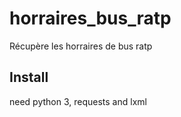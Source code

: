 # horraires_bus_ratp
Récupère les horraires de bus ratp

## Install
need python 3, requests and lxml
